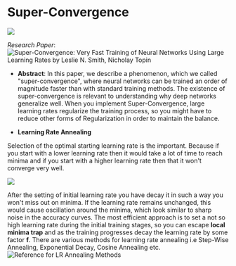 # Super-Convergence

![](https://pngimage.net/wp-content/uploads/2018/06/superman-cartoon-png-1.png)


*Research Paper*: ![Super-Convergence: Very Fast Training of Neural Networks Using Large Learning Rates by
Leslie N. Smith, Nicholay Topin](https://arxiv.org/abs/1708.07120)

* **Abstract**: In this paper, we describe a phenomenon, which we called "super-convergence", where neural networks can be trained an order of magnitude faster than with standard training methods. The existence of super-convergence is relevant to understanding why deep networks generalize well.
When you implement Super-Convergence, large learning rates regularize the training process, so you might have to reduce other forms of Regularization in order to maintain the balance. 

* **Learning Rate Annealing**

Selection of the optimal starting learning rate is the important. Because if you start with a lower learning rate then it would take a lot of time to reach minima and if you start with a higher learning rate then that it won't converge very well. 


![](https://www.bdhammel.com/assets/learning-rate/lr-types.png)


After the setting of initial learning rate you have decay it in such a way you won't miss out on minima. If the learning rate remains unchanged, this would cause oscillation around the minima, which look similar to sharp noise in the accuracy curves. 
The most efficient approach is to set a not so high learning rate during the initial training stages, so you can escape **local minima trap** and as the training progresses decay the learning rate by some factor **f**. There are various methods for learning rate annealing i.e Step-Wise Annealing, Exponential Decay, Cosine Annealing etc.![Reference for LR Annealing Methods](https://cs231n.github.io/neural-networks-3/#anneal) 






